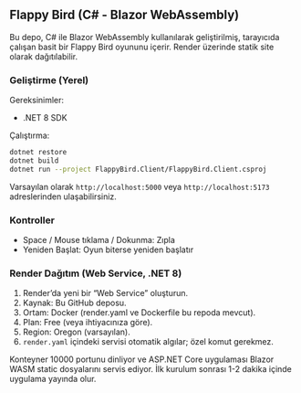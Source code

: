 ## Flappy Bird (C# - Blazor WebAssembly)

Bu depo, C# ile Blazor WebAssembly kullanılarak geliştirilmiş, tarayıcıda çalışan basit bir Flappy Bird oyununu içerir. Render üzerinde statik site olarak dağıtılabilir.

### Geliştirme (Yerel)

Gereksinimler:
- .NET 8 SDK

Çalıştırma:

```bash
dotnet restore
dotnet build
dotnet run --project FlappyBird.Client/FlappyBird.Client.csproj
```

Varsayılan olarak `http://localhost:5000` veya `http://localhost:5173` adreslerinden ulaşabilirsiniz.

### Kontroller
- Space / Mouse tıklama / Dokunma: Zıpla
- Yeniden Başlat: Oyun biterse yeniden başlatır

### Render Dağıtım (Web Service, .NET 8)
1. Render’da yeni bir “Web Service” oluşturun.
2. Kaynak: Bu GitHub deposu.
3. Ortam: Docker (render.yaml ve Dockerfile bu repoda mevcut).
4. Plan: Free (veya ihtiyacınıza göre).
5. Region: Oregon (varsayılan).
6. `render.yaml` içindeki servisi otomatik algılar; özel komut gerekmez.

Konteyner 10000 portunu dinliyor ve ASP.NET Core uygulaması Blazor WASM static dosyalarını servis ediyor. İlk kurulum sonrası 1-2 dakika içinde uygulama yayında olur.
